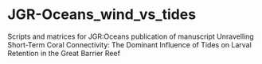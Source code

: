 # JGR-Oceans_wind_vs_tides
Scripts and matrices for JGR:Oceans publication of manuscript Unravelling Short-Term Coral Connectivity: The Dominant Influence of Tides on Larval Retention in the Great Barrier Reef
